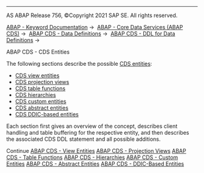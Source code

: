   

* * *

AS ABAP Release 756, ©Copyright 2021 SAP SE. All rights reserved.

[ABAP - Keyword Documentation](javascript:call_link\('abenabap.htm'\)) →  [ABAP - Core Data Services (ABAP CDS)](javascript:call_link\('abencds.htm'\)) →  [ABAP CDS - Data Definitions](javascript:call_link\('abencds_entities.htm'\)) →  [ABAP CDS - DDL for Data Definitions](javascript:call_link\('abencds_f1_ddl_syntax.htm'\)) → 

ABAP CDS - CDS Entities

The following sections describe the possible [CDS entities](javascript:call_link\('abencds_entity_glosry.htm'\) "Glossary Entry"):

-   [CDS view entities](javascript:call_link\('abencds_v2_views.htm'\))
-   [CDS projection views](javascript:call_link\('abencds_proj_views.htm'\))
-   [CDS table functions](javascript:call_link\('abencds_table_functions.htm'\))
-   [CDS hierarchies](javascript:call_link\('abencds_hierarchies.htm'\))
-   [CDS custom entities](javascript:call_link\('abencds_custom_entities.htm'\))
-   [CDS abstract entities](javascript:call_link\('abencds_abstract_entities.htm'\))
-   [CDS DDIC-based entities](javascript:call_link\('abencds_ddic_entity.htm'\))

Each section first gives an overview of the concept, describes client handling and table buffering for the respective entity, and then describes the associated CDS DDL statement and all possible additions.

Continue
[ABAP CDS - View Entities](javascript:call_link\('abencds_v2_views.htm'\))
[ABAP CDS - Projection Views](javascript:call_link\('abencds_proj_views.htm'\))
[ABAP CDS - Table Functions](javascript:call_link\('abencds_table_functions.htm'\))
[ABAP CDS - Hierarchies](javascript:call_link\('abencds_hierarchies.htm'\))
[ABAP CDS - Custom Entities](javascript:call_link\('abencds_custom_entities.htm'\))
[ABAP CDS - Abstract Entities](javascript:call_link\('abencds_abstract_entities.htm'\))
[ABAP CDS - DDIC-Based Entities](javascript:call_link\('abencds_ddic_entity.htm'\))